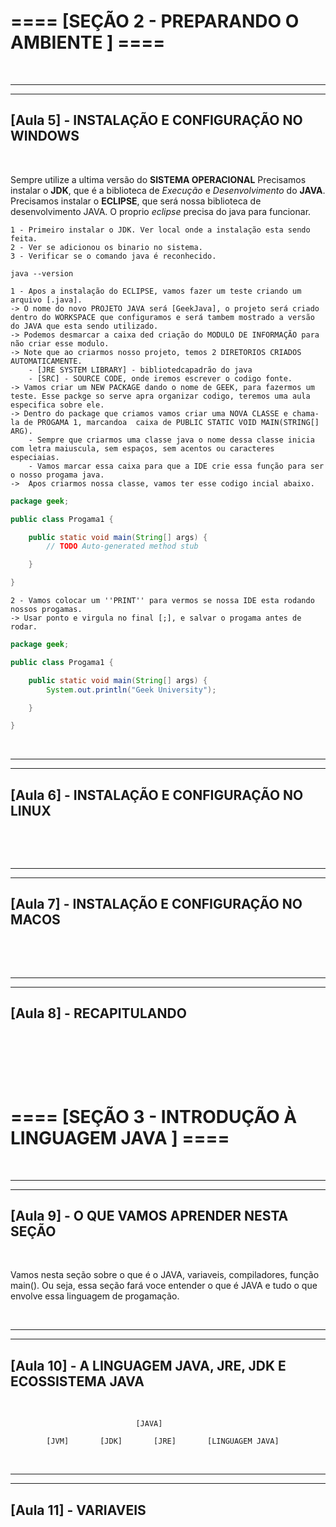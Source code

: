 # ==== [SEÇÃO 2 - PREPARANDO O AMBIENTE ] ====

&nbsp;

---

---

## [Aula 5] - INSTALAÇÃO E CONFIGURAÇÃO NO WINDOWS

&nbsp;


Sempre utilize a ultima versão do **SISTEMA OPERACIONAL**
Precisamos instalar o **JDK**, que é a biblioteca de *Execução* e *Desenvolvimento* do **JAVA**.
Precisamos instalar o **ECLIPSE**, que será nossa biblioteca de desenvolvimento JAVA. O proprio *eclipse* precisa do java para funcionar.



    1 - Primeiro instalar o JDK. Ver local onde a instalação esta sendo feita.
    2 - Ver se adicionou os binario no sistema.
    3 - Verificar se o comando java é reconhecido.

~~~
java --version
~~~


    1 - Apos a instalação do ECLIPSE, vamos fazer um teste criando um arquivo [.java].
    -> O nome do novo PROJETO JAVA será [GeekJava], o projeto será criado dentro do WORKSPACE que configuramos e será tambem mostrado a versão do JAVA que esta sendo utilizado.
    -> Podemos desmarcar a caixa ded criação do MODULO DE INFORMAÇÃO para não criar esse modulo.
    -> Note que ao criarmos nosso projeto, temos 2 DIRETORIOS CRIADOS AUTOMATICAMENTE.
        - [JRE SYSTEM LIBRARY] - bibliotedcapadrão do java
        - [SRC] - SOURCE CODE, onde iremos escrever o codigo fonte.
    -> Vamos criar um NEW PACKAGE dando o nome de GEEK, para fazermos um teste. Esse packge so serve apra organizar codigo, teremos uma aula especifica sobre ele. 
    -> Dentro do package que criamos vamos criar uma NOVA CLASSE e chama-la de PROGAMA 1, marcandoa  caixa de PUBLIC STATIC VOID MAIN(STRING[] ARG).   
        - Sempre que criarmos uma classe java o nome dessa classe inicia com letra maiuscula, sem espaços, sem acentos ou caracteres especiaias.
        - Vamos marcar essa caixa para que a IDE crie essa função para ser o nosso progama java.
    ->  Apos criarmos nossa classe, vamos ter esse codigo incial abaixo.

~~~java
package geek;

public class Progama1 {

	public static void main(String[] args) {
		// TODO Auto-generated method stub

	}

}

~~~

    2 - Vamos colocar um ''PRINT'' para vermos se nossa IDE esta rodando nossos progamas.
    -> Usar ponto e virgula no final [;], e salvar o progama antes de rodar.
~~~java
package geek;

public class Progama1 {

	public static void main(String[] args) {
		System.out.println("Geek University");

	}

}
~~~


&nbsp;

---

---

## [Aula 6] - INSTALAÇÃO E CONFIGURAÇÃO NO LINUX

&nbsp;

&nbsp;

---

---

## [Aula 7] - INSTALAÇÃO E CONFIGURAÇÃO NO MACOS

&nbsp;

&nbsp;

---

---

## [Aula 8] - RECAPITULANDO

&nbsp;


&nbsp;

&nbsp;


# ==== [SEÇÃO 3 - INTRODUÇÃO À LINGUAGEM JAVA ] ====



&nbsp;

---

---

## [Aula 9] - O QUE VAMOS APRENDER NESTA SEÇÃO

&nbsp;



Vamos nesta seção sobre o que é o JAVA, variaveis, compiladores, função main(). Ou seja, essa seção fará voce entender o que é JAVA e tudo o que envolve essa linguagem de progamação.





&nbsp;

---

---

## [Aula 10] - A LINGUAGEM JAVA, JRE, JDK E ECOSSISTEMA JAVA



&nbsp;


~~~text
                            [JAVA]

        [JVM]       [JDK]       [JRE]       [LINGUAGEM JAVA]
~~~



&nbsp;

---

---

## [Aula 11] - VARIAVEIS

&nbsp;